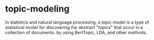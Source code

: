 # topic-modeling
In statistics and natural language processing, a topic model is a type of statistical model for discovering the abstract "topics" that occur in a collection of documents.
by using BertTopic, LDA, and other methods.
